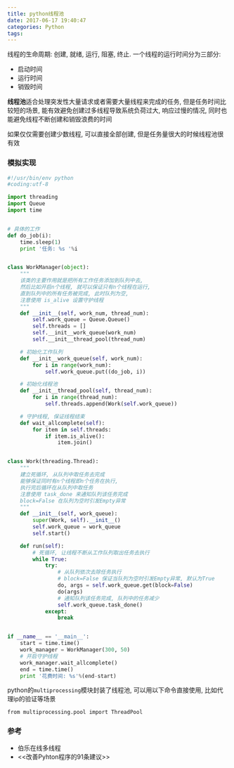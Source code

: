 ```yaml
---
title: python线程池
date: 2017-06-17 19:40:47
categories: Python
tags:
---
```


线程的生命周期: 创建, 就绪, 运行, 阻塞, 终止. 一个线程的运行时间分为三部分:

- 启动时间
- 运行时间
- 销毁时间

**线程池**适合处理突发性大量请求或者需要大量线程来完成的任务, 但是任务时间比较短的场景, 能有效避免创建过多线程导致系统负荷过大, 响应过慢的情况, 同时也能避免线程不断创建和销毁浪费的时间

如果仅仅需要创建少数线程, 可以直接全部创建, 但是任务量很大的时候线程池很有效


### 模拟实现
```python
#!/usr/bin/env python
#coding:utf-8

import threading
import Queue
import time


# 具体的工作
def do_job(i):
    time.sleep(1)
    print '任务: %s '%i


class WorkManager(object):
    """
    该类的主要作用就是把所有工作任务添加到队列中去,
    然后比如开启n个线程, 就可以保证只有n个线程在运行,
    直到队列中的所有任务被完成, 此时队列为空,
    注意使用 is_alive 设置守护线程
    """
    def __init__(self, work_num, thread_num):
        self.work_queue = Queue.Queue()
        self.threads = []
        self.__init__work_queue(work_num)
        self.__init__thread_pool(thread_num)

    # 初始化工作队列
    def __init__work_queue(self, work_num):
        for i in range(work_num):
            self.work_queue.put((do_job, i))

    # 初始化线程池
    def __init__thread_pool(self, thread_num):
        for i in range(thread_num):
            self.threads.append(Work(self.work_queue))

    # 守护线程, 保证线程结束
    def wait_allcomplete(self):
        for item in self.threads:
            if item.is_alive():
                item.join()


class Work(threading.Thread):
    """
    建立死循环, 从队列中取任务去完成
    能够保证同时有n个线程即n个任务在执行,
    执行完后循环在从队列中取任务
    注意使用 task_done 来通知队列该任务完成
    block=False 在队列为空时引发Empty异常
    """
    def __init__(self, work_queue):
        super(Work, self).__init__()
        self.work_queue = work_queue
        self.start()

    def run(self):
        # 死循环, 让线程不断从工作队列取出任务去执行
        while True:
            try:
                # 从队列依次去除任务执行
                # block=False 保证当队列为空时引发Empty异常, 默认为True
                do, args = self.work_queue.get(block=False)
                do(args)
                # 通知队列该任务完成, 队列中的任务减少
                self.work_queue.task_done()
            except:
                break


if __name__ == '__main__':
    start = time.time()
    work_manager = WorkManager(300, 50)
    # 开启守护线程
    work_manager.wait_allcomplete()
    end = time.time()
    print '花费时间: %s'%(end-start)
```

python的`multiprocessing`模块封装了线程池, 可以用以下命令直接使用, 比如代理ip的验证等场景
```
from multiprocessing.pool import ThreadPool
```

### 参考
- 伯乐在线多线程
- <<改善Pyhton程序的91条建议>>


